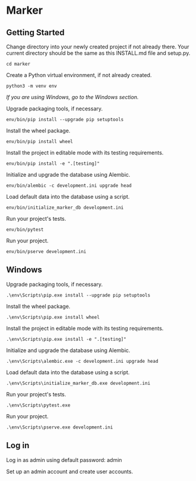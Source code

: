 Marker
======

Getting Started
---------------

Change directory into your newly created project if not already there. Your current directory should be the same as this INSTALL.md file and setup.py.

    cd marker

Create a Python virtual environment, if not already created.

    python3 -m venv env

*If you are using Windows, go to the Windows section.*

Upgrade packaging tools, if necessary.

    env/bin/pip install --upgrade pip setuptools

Install the wheel package.

    env/bin/pip install wheel

Install the project in editable mode with its testing requirements.

    env/bin/pip install -e ".[testing]"

Initialize and upgrade the database using Alembic.

    env/bin/alembic -c development.ini upgrade head

Load default data into the database using a script.

    env/bin/initialize_marker_db development.ini

Run your project's tests.

    env/bin/pytest

Run your project.

    env/bin/pserve development.ini

Windows
-------

Upgrade packaging tools, if necessary.

    .\env\Scripts\pip.exe install --upgrade pip setuptools

Install the wheel package.

    .\env\Scripts\pip.exe install wheel

Install the project in editable mode with its testing requirements.

    .\env\Scripts\pip.exe install -e ".[testing]"

Initialize and upgrade the database using Alembic.

    .\env\Scripts\alembic.exe -c development.ini upgrade head

Load default data into the database using a script.

    .\env\Scripts\initialize_marker_db.exe development.ini

Run your project's tests.

    .\env\Scripts\pytest.exe

Run your project.

    .\env\Scripts\pserve.exe development.ini

Log in
------

Log in as admin using default password: admin

Set up an admin account and create user accounts.
